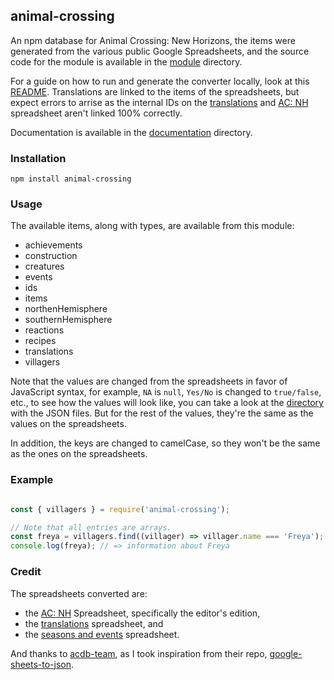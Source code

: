 ## animal-crossing

An npm database for Animal Crossing: New Horizons, the items were generated from the various public Google Spreadsheets, and the source code for the module is available in the [module](https://github.com/Norviah/animal-crossing/tree/master/module) directory.

For a guide on how to run and generate the converter locally, look at this [README](https://github.com/Norviah/animal-crossing/blob/master/CONVERT.md). Translations are linked to the items of the spreadsheets, but expect errors to arrise as the internal IDs on the [translations](https://docs.google.com/spreadsheets/d/1BjqVeqIrfEezvyrWLUrwMjmK_UbY2LXkZ12mttamTtk/edit#gid=1222873902) and [AC: NH](https://docs.google.com/spreadsheets/d/1mo7myqHry5r_TKvakvIhHbcEAEQpSiNoNQoIS8sMpvM/edit#gid=1916357977) spreadsheet aren't linked 100% correctly.

Documentation is available in the [documentation](https://github.com/Norviah/animal-crossing/tree/master/module/docs) directory.

### Installation

```
npm install animal-crossing
```

### Usage

The available items, along with types, are available from this module:

  - achievements
  - construction
  - creatures
  - events
  - ids
  - items
  - northenHemisphere
  - southernHemisphere
  - reactions
  - recipes
  - translations
  - villagers

Note that the values are changed from the spreadsheets in favor of JavaScript syntax, for example, `NA` is `null`, `Yes/No` is changed to `true/false`, etc., to see how the values will look like, you can take a look at the [directory](https://github.com/Norviah/animal-crossing/tree/master/combined) with the JSON files. But for the rest of the values, they're the same as the values on the spreadsheets.

In addition, the keys are changed to camelCase, so they won't be the same as the ones on the spreadsheets.

### Example

```javascript

const { villagers } = require('animal-crossing');

// Note that all entries are arrays.
const freya = villagers.find((villager) => villager.name === 'Freya');
console.log(freya); // => information about Freya

```

### Credit

The spreadsheets converted are:

  - the [AC: NH](https://docs.google.com/spreadsheets/d/1mo7myqHry5r_TKvakvIhHbcEAEQpSiNoNQoIS8sMpvM/edit#gid=1916357977) Spreadsheet, specifically the editor's edition,
  - the [translations](https://docs.google.com/spreadsheets/d/1BjqVeqIrfEezvyrWLUrwMjmK_UbY2LXkZ12mttamTtk/edit#gid=1222873902) spreadsheet, and
  - the [seasons and events](https://docs.google.com/spreadsheets/d/1bVR5ZvGnLocomSvbypDyY-3gX-2iKaCEtmlDUc6_4sI/edit#gid=1805677455) spreadsheet.

And thanks to [acdb-team](https://github.com/acdb-team), as I took inspiration from their repo, [google-sheets-to-json](https://github.com/acdb-team/google-sheets-to-json).
